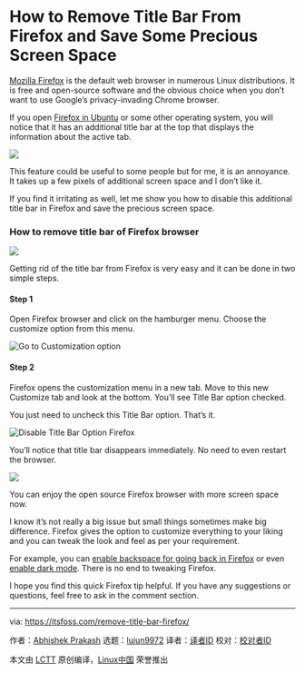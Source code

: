 [#]: collector: (lujun9972)
[#]: translator: ( )
[#]: reviewer: ( )
[#]: publisher: ( )
[#]: url: ( )
[#]: subject: (How to Remove Title Bar From Firefox and Save Some Precious Screen Space)
[#]: via: (https://itsfoss.com/remove-title-bar-firefox/)
[#]: author: (Abhishek Prakash https://itsfoss.com/author/abhishek/)

How to Remove Title Bar From Firefox and Save Some Precious Screen Space
======

[Mozilla Firefox][1] is the default web browser in numerous Linux distributions. It is free and open-source software and the obvious choice when you don’t want to use Google’s privacy-invading Chrome browser.

If you open [Firefox in Ubuntu][2] or some other operating system, you will notice that it has an additional title bar at the top that displays the information about the active tab.

![][3]

This feature could be useful to some people but for me, it is an annoyance. It takes up a few pixels of additional screen space and I don’t like it.

If you find it irritating as well, let me show you how to disable this additional title bar in Firefox and save the precious screen space.

### How to remove title bar of Firefox browser

![][4]

Getting rid of the title bar from Firefox is very easy and it can be done in two simple steps.

#### Step 1

Open Firefox browser and click on the hamburger menu. Choose the customize option from this menu.

![Go to Customization option][5]

#### Step 2

Firefox opens the customization menu in a new tab. Move to this new Customize tab and look at the bottom. You’ll see Title Bar option checked.

You just need to uncheck this Title Bar option. That’s it.

![Disable Title Bar Option Firefox][6]

You’ll notice that title bar disappears immediately. No need to even restart the browser.

![][7]

You can enjoy the open source Firefox browser with more screen space now.

I know it’s not really a big issue but small things sometimes make big difference. Firefox gives the option to customize everything to your liking and you can tweak the look and feel as per your requirement.

For example, you can [enable backspace for going back in Firefox][8] or even [enable dark mode][9]. There is no end to tweaking Firefox.

I hope you find this quick Firefox tip helpful. If you have any suggestions or questions, feel free to ask in the comment section.

--------------------------------------------------------------------------------

via: https://itsfoss.com/remove-title-bar-firefox/

作者：[Abhishek Prakash][a]
选题：[lujun9972][b]
译者：[译者ID](https://github.com/译者ID)
校对：[校对者ID](https://github.com/校对者ID)

本文由 [LCTT](https://github.com/LCTT/TranslateProject) 原创编译，[Linux中国](https://linux.cn/) 荣誉推出

[a]: https://itsfoss.com/author/abhishek/
[b]: https://github.com/lujun9972
[1]: https://www.mozilla.org/en-US/firefox/new/
[2]: https://itsfoss.com/firefox-quantum-ubuntu/
[3]: https://i1.wp.com/itsfoss.com/wp-content/uploads/2020/06/annoying-title-bar-firefox.jpg?ssl=1
[4]: https://i0.wp.com/itsfoss.com/wp-content/uploads/2020/06/remove-title-bar-firefox.png?ssl=1
[5]: https://i2.wp.com/itsfoss.com/wp-content/uploads/2020/06/customize-option-firefox.jpg?ssl=1
[6]: https://i2.wp.com/itsfoss.com/wp-content/uploads/2020/06/disable-title-bar-option-firefox.png?ssl=1
[7]: https://i1.wp.com/itsfoss.com/wp-content/uploads/2020/06/get-rid-of-title-bar-firefox.jpg?ssl=1
[8]: https://itsfoss.com/enable-backspace-firefox-ubuntu-linux/
[9]: https://itsfoss.com/firefox-dark-mode/
